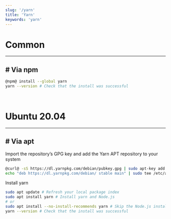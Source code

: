 ```yaml
---
slug: '/yarn'
title: 'Yarn'
keywords: 'yarn'
---
```


# Common

---

## # Via npm

```bash
@npm@ install --global yarn
yarn --version # Check that the install was successful
```

<br />

# Ubuntu 20.04

---

## # Via apt

Import the repository’s GPG key and add the Yarn APT repository to your system

```bash
@curl@ -sS https://dl.yarnpkg.com/debian/pubkey.gpg | sudo apt-key add -
echo "deb https://dl.yarnpkg.com/debian/ stable main" | sudo tee /etc/apt/sources.list.d/yarn.list
```

Install yarn

```bash
sudo apt update # Refresh your local package index
sudo apt install yarn # Install yarn and Node.js
# or
sudo apt install --no-install-recommends yarn # Skip the Node.js installation
yarn --version # Check that the install was successful
```
